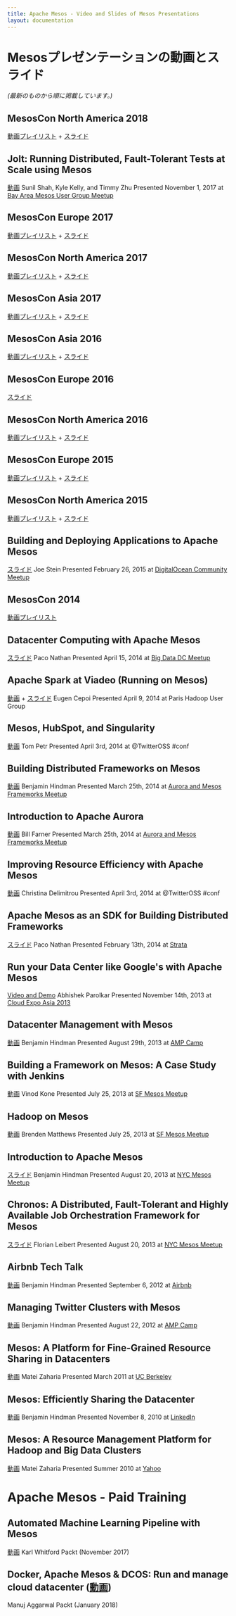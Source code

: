 ```yaml
---
title: Apache Mesos - Video and Slides of Mesos Presentations
layout: documentation
---
```


# Mesosプレゼンテーションの動画とスライド
_(最新のものから順に掲載しています。)_

## MesosCon North America 2018
[動画プレイリスト](https://www.youtube.com/playlist?list=PL-cRvJ6sAbfjvQCLT3ktrpnVwrJKTodfm) + [スライド](https://mesoscon18.sched.com/)

## Jolt: Running Distributed, Fault-Tolerant Tests at Scale using Mesos
[動画](https://www.youtube.com/watch?v=2uGwlVs8Cpw)
Sunil Shah, Kyle Kelly, and Timmy Zhu Presented November 1, 2017 at [Bay Area Mesos User Group Meetup](https://www.meetup.com/Bay-Area-Mesos-User-Group/events/244469969/)

## MesosCon Europe 2017
[動画プレイリスト](https://www.youtube.com/playlist?list=PLbzoR-pLrL6rSBqPhTh_lmeMmxn6AOSjf) + [スライド](http://events17.linuxfoundation.org/events/archive/2017/mesoscon-europe/program/slides)

## MesosCon North America 2017
[動画プレイリスト](https://www.youtube.com/playlist?list=PLbzoR-pLrL6qAEnkhkh5tGI6oX_xXD3X4) + [スライド](http://events17.linuxfoundation.org/events/archive/2017/mesoscon-north-america/program/slides)

## MesosCon Asia 2017
[動画プレイリスト](https://www.youtube.com/playlist?list=PLbzoR-pLrL6rZfzCL_b-W9yxcJQhZ0RUg) + [スライド](http://events17.linuxfoundation.org/events/archive/2017/mesoscon-asia/program/slides)

## MesosCon Asia 2016
[動画プレイリスト](https://www.youtube.com/playlist?list=PLbzoR-pLrL6pLSHrXSg7IYgzSlkOh132K) + [スライド](http://events17.linuxfoundation.org/events/archive/2016/mesoscon-asia/program/slides)

## MesosCon Europe 2016
[スライド](http://events17.linuxfoundation.org/events/archive/2016/mesoscon-europe/program/slides)

## MesosCon North America 2016
[動画プレイリスト](https://www.youtube.com/playlist?list=PLGeM09tlguZQVL7ZsfNMffX9h1rGNVqnC) + [スライド](http://events17.linuxfoundation.org/events/archive/2016/mesoscon-north-america/program/slides)

## MesosCon Europe 2015
[動画プレイリスト](https://www.youtube.com/watch?v=K-x7yOy8Ymk&list=PLGeM09tlguZS6MhlSZDbf-gANWdKgje0I) + [スライド](http://events17.linuxfoundation.org/events/archive/2015/mesoscon-europe/program/slides)

## MesosCon North America 2015
[動画プレイリスト](https://www.youtube.com/watch?v=aV6pdWveN7s&list=PLVjgeV_avap2arug3vIz8c6l72rvh9poV) + [スライド](http://events17.linuxfoundation.org/events/archive/2015/mesoscon-north-america/program/slides)

## Building and Deploying Applications to Apache Mesos
[スライド](https://www.slideshare.net/charmalloc/buildingdeployingapplicationsmesos)
Joe Stein
Presented February 26, 2015 at [DigitalOcean Community Meetup](http://www.meetup.com/DigitalOcean_Community/events/220580767/)

## MesosCon 2014
[動画プレイリスト](https://www.youtube.com/playlist?list=PLDVc2EaAVPg9kp8cFzjR1Yxj96I4U5EGN)

## Datacenter Computing with Apache Mesos
[スライド](http://www.slideshare.net/pacoid/datacenter-computing-with-apache-mesos)
Paco Nathan
Presented April 15, 2014 at [Big Data DC Meetup](http://www.meetup.com/bigdatadc/events/172610652/)

## Apache Spark at Viadeo (Running on Mesos)
[動画](http://www.youtube.com/watch?v=shaZslr49vQ&t=16m55s) + [スライド](https://speakerdeck.com/ecepoi/apache-spark-at-viadeo)
Eugen Cepoi
Presented April 9, 2014 at Paris Hadoop User Group

## Mesos, HubSpot, and Singularity
[動画](https://www.youtube.com/watch?v=ROn14csiikw)
Tom Petr
Presented April 3rd, 2014 at @TwitterOSS #conf

## Building Distributed Frameworks on Mesos
[動画](https://www.youtube.com/watch?v=n5GT7OFSh58)
Benjamin Hindman
Presented March 25th, 2014 at [Aurora and Mesos Frameworks Meetup](https://www.eventbrite.com/e/aurora-and-mesosframeworksmeetup-tickets-10850994617)

## Introduction to Apache Aurora
[動画](https://www.youtube.com/watch?v=asd_h6VzaJc)
Bill Farner
Presented March 25th, 2014 at [Aurora and Mesos Frameworks Meetup](https://www.eventbrite.com/e/aurora-and-mesosframeworksmeetup-tickets-10850994617)

## Improving Resource Efficiency with Apache Mesos
[動画](https://www.youtube.com/watch?v=YpmElyi94AA)
Christina Delimitrou
Presented April 3rd, 2014 at @TwitterOSS #conf

## Apache Mesos as an SDK for Building Distributed Frameworks
[スライド](http://www.slideshare.net/pacoid/strata-sc-2014-apache-mesos-as-an-sdk-for-building-distributed-frameworks)
Paco Nathan
Presented February 13th, 2014 at [Strata](http://strataconf.com/)

## Run your Data Center like Google's with Apache Mesos
[Video and Demo](https://www.youtube.com/watch?v=2YWVGMuMTrg)
Abhishek Parolkar
Presented November 14th, 2013 at [Cloud Expo Asia 2013](http://www.cloudexpoasia.com/)

## Datacenter Management with Mesos
 [動画](http://www.youtube.com/watch?v=YB1VW0LKzJ4)
Benjamin Hindman
Presented August 29th, 2013 at [AMP Camp](http://ampcamp.berkeley.edu/3/)

## Building a Framework on Mesos: A Case Study with Jenkins
 [動画](http://www.youtube.com/watch?v=TPXw_lMTJVk)
Vinod Kone
Presented July 25, 2013 at [SF Mesos Meetup](http://www.meetup.com/Distributed-data-processing-with-Mesos/events/128585772/)

## Hadoop on Mesos

[動画](http://www.youtube.com/watch?v=SFj5EMw8THk)
Brenden Matthews
Presented July 25, 2013 at [SF Mesos Meetup](http://www.meetup.com/Distributed-data-processing-with-Mesos/events/128585772/)

## Introduction to Apache Mesos
[スライド](https://speakerdeck.com/benh/apache-mesos-nyc-meetup)
Benjamin Hindman
Presented August 20, 2013 at [NYC Mesos Meetup](https://mesos-nyc-aug2013.eventbrite.com/)

## Chronos: A Distributed, Fault-Tolerant and Highly Available Job Orchestration Framework for Mesos
 [スライド](https://speakerdeck.com/mesos/chronos-august-2013-nyc-meetup)
Florian Leibert
Presented August 20, 2013 at [NYC Mesos Meetup](https://mesos-nyc-aug2013.eventbrite.com/)

## Airbnb Tech Talk
[動画](http://www.youtube.com/watch?v=Hal00g8o1iY)
Benjamin Hindman Presented September 6, 2012 at [Airbnb](http://airbnb.com)

## Managing Twitter Clusters with Mesos
 [動画](http://www.youtube.com/watch?v=37OMbAjnJn0)
Benjamin Hindman Presented August 22, 2012 at [AMP Camp](http://ampcamp.berkeley.edu)

## Mesos: A Platform for Fine-Grained Resource Sharing in Datacenters

[動画](http://www.youtube.com/watch?v=dB8IDu7g9Nc)
Matei Zaharia
Presented March 2011 at [UC Berkeley](http://berkeley.edu)

## Mesos: Efficiently Sharing the Datacenter
[動画](http://vimeo.com/17821090)
Benjamin Hindman
Presented November 8, 2010 at [LinkedIn](http://linkedin.com)

## Mesos: A Resource Management Platform for Hadoop and Big Data Clusters
 [動画](http://www.youtube.com/watch?v=lE3jR6nM3bw)
Matei Zaharia
Presented Summer 2010 at [Yahoo](http://yahoo.com)

# Apache Mesos - Paid Training

## Automated Machine Learning Pipeline with Mesos
[動画](https://www.packtpub.com/big-data-and-business-intelligence/automated-machine-learning-pipeline-mesos-integrated-course)
Karl Whitford
Packt (November 2017)

## Docker, Apache Mesos & DCOS: Run and manage cloud datacenter ([動画](https://www.packtpub.com/networking-and-servers/docker-apache-mesos-dcos-run-and-manage-cloud-datacenter-video))
Manuj Aggarwal
Packt (January 2018) 
